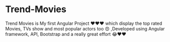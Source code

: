 # Trend-Movies
Trend Movies is My first Angular Project ❤️️❤️️❤️️ which display the top rated Movies, TVs show and most popular actors too 😍 ,Developed using Angular framework, API, Bootstrap and a really great effort 😂❤️️❤️️
